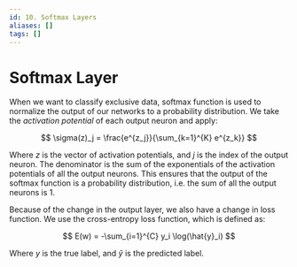 ```yaml
---
id: 10. Softmax Layers
aliases: []
tags: []
---
```


# Softmax Layer

When we want to classify exclusive data, softmax function is used to normalize the output of our networks to a probability distribution. We take the _activation potential_ of each output neuron and apply:

$$
\sigma(z)_j = \frac{e^{z_j}}{\sum_{k=1}^{K} e^{z_k}}
$$

Where $z$ is the vector of activation potentials, and $j$ is the index of the output neuron. The denominator is the sum of the exponentials of the activation potentials of all the output neurons. This ensures that the output of the softmax function is a probability distribution, i.e. the sum of all the output neurons is 1.

Because of the change in the output layer, we also have a change in loss function. We use the cross-entropy loss function, which is defined as:

$$
E(w) = -\sum_{i=1}^{C} y_i \log(\hat{y}_i)
$$

Where $y$ is the true label, and $\hat{y}$ is the predicted label.
